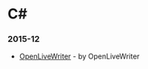 # C#

### 2015-12
- [OpenLiveWriter](https://github.com/OpenLiveWriter/OpenLiveWriter) - by OpenLiveWriter
